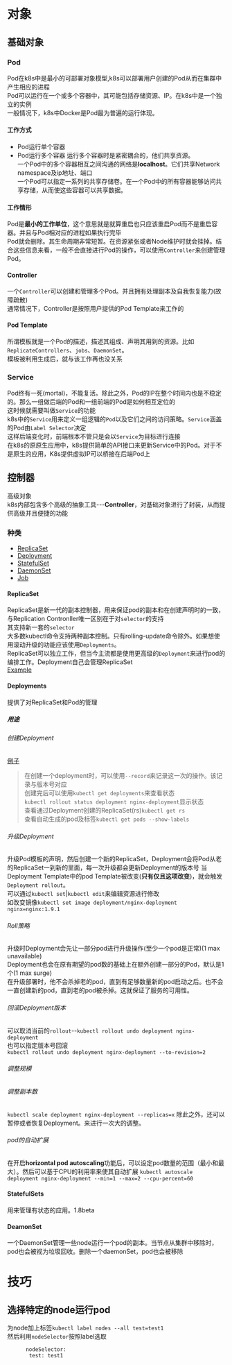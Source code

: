 # 对象
## 基础对象
### Pod
Pod在k8s中是最小的可部署对象模型,k8s可以部署用户创建的Pod从而在集群中产生相应的进程  
Pod可以运行在一个或多个容器中，其可能包括存储资源、IP。在k8s中是一个独立的实例  
一般情况下，k8s中Docker是Pod最为普遍的运行体现。  

#### 工作方式
- Pod运行单个容器
- Pod运行多个容器
运行多个容器时是紧密耦合的，他们共享资源。  
一个Pod中的多个容器相互之间沟通的网络是**localhost**。它们共享Network namespace及ip地址、端口  
一个Pod可以指定一系列的共享存储卷。在一个Pod中的所有容器能够访问共享存储，从而使这些容器可以共享数据。  

#### 工作情形
Pod是**最小的工作单位**，这个意思就是就算重启也只应该重启Pod而不是重启容器。并且与Pod相对应的进程如果执行完毕  
Pod就会删除。其生命周期非常短暂。在资源紧张或者Node维护时就会挂掉。结合这些信息来看，一般不会直接进行Pod的操作，可以使用`Controller`来创建管理Pod。

#### Controller
一个`Controller`可以创建和管理多个Pod。并且拥有处理副本及自我恢复能力(故障疏散)  
通常情况下，Controller是按照用户提供的Pod Template来工作的

#### Pod Template
所谓模板就是一个Pod的描述，描述其组成、声明其用到的资源。比如`ReplicateControllers`、`jobs`、`DaemonSet`。  
模板被利用生成后，就与该工作再也没关系

### Service
Pod终有一死(mortal)，不能复活。除此之外，Pod的IP在整个时间内也是不稳定的。那么一组做后端的Pod和一组前端的Pod是如何相互定位的  
这时候就需要叫做`Service`的功能  
k8s中的`Service`用来定义一组逻辑的`Pod`以及它们之间的访问策略。`Service`涵盖的Pod由`Label Selector`决定  
这样后端变化时，前端根本不管只是会以`Service`为目标进行连接  
在k8s的原原生应用中，k8s提供简单的API接口来更新Service中的Pod。对于不是原生的应用，K8s提供虚拟IP可以桥接在后端Pod上  

## 控制器
高级对象  
k8s内部包含多个高级的抽象工具---**Controller**，对基础对象进行了封装，从而提供高级并且便捷的功能  
### 种类
- [ReplicaSet](####ReplicaSet)
- [Deployment](####Deployments)
- [StatefulSet](####StatefulSet)
- [DaemonSet](####DaemonSet)
- [Job](###Job)

#### ReplicaSet
ReplicaSet是新一代的副本控制器，用来保证pod的副本和在创建声明时的一致，与Replication Contronller唯一区别在于对`selector`的支持  
其支持新一套的`selector`  
大多数kubectl命令支持两种副本控制。只有rolling-update命令除外。如果想使用滚动升级的功能应该使用`Deployments`。  
ReplicaSet可以独立工作，但当今主流都是使用更高级的`Deployment`来进行pod的编排工作。Deployment自己会管理ReplicaSet  
[Example](https://raw.githubusercontent.com/kubernetes/kubernetes.github.io/master/docs/concepts/workloads/controllers/frontend.yaml)

#### Deployments
提供了对ReplicaSet和Pod的管理  
##### 用途
###### 创建Deployment
[例子](https://raw.githubusercontent.com/kubernetes/kubernetes.github.io/master/docs/concepts/workloads/controllers/nginx-deployment.yaml)
> 在创建一个deployment时，可以使用`--record`来记录这一次的操作。该记录与版本号对应  
创建完后可以使用`kubectl get deployments`来查看状态  
`kubectl rollout status deployment nginx-deployment`显示状态  
查看通过Deployment创建的ReplicaSet(rs)`kubectl get rs`  
查看自动生成的pod及标签`kubectl get pods --show-labels`
###### 升级Deployment
升级Pod模板的声明，然后创建一个新的ReplicaSet，Deployment会将Pod从老的ReplicaSet一到新的里面，每一次升级都会更新Deployment的版本号
当Deployment Template中的pod Template被改变(**只有仅且这项改变**)，就会触发`Deployment rollout`。  
可以通过`kubectl set`|`kubectl edit`来编辑资源进行修改  
如改变镜像`kubectl set image deployment/nginx-deployment nginx=nginx:1.9.1`  
###### Roll策略
升级时Deployment会先让一部分pod进行升级操作(至少一个pod是正常)(1 max unavailable)  
Deployment也会在原有期望的pod数的基础上在额外创建一部分的Pod，默认是1个(1 max surge)  
在升级部署时，他不会杀掉老的pod，直到有足够数量新的pod启动之后。也不会一直创建新的pod，直到老的pod被杀掉。这就保证了服务的可用性。  
###### 回滚Deployment版本
可以取消当前的`rollout`--`kubectl rollout undo deployment nginx-deployment`  
也可以指定版本号回滚  
`kubectl rollout undo deployment nginx-deployment --to-revision=2`  
###### 调整规模
###### 调整副本数
`kubectl scale deployment nginx-deployment --replicas=x`
除此之外，还可以暂停或者恢复Deployment。来进行一次大的调整。  
###### pod的自动扩展
在开启**horizontal pod autoscaling**功能后，可以设定pod数量的范围（最小和最大）。然后可以基于CPU的利用率来使其自动扩展
`kubectl autoscale deployment nginx-deployment --min=1 --max=2 --cpu-percent=60`  

#### StatefulSets
用来管理有状态的应用。1.8beta 

#### DeamonSet
一个DaemonSet管理一些node运行一个pod的副本。当节点从集群中移除时，pod也会被视为垃圾回收。删除一个daemonSet，pod也会被移除  

# 技巧
## 选择特定的node运行pod
为node加上标签`kubectl label nodes --all test=test1`  
然后利用`nodeSelector`按照label选取  
```
      nodeSelector:
       test: test1
```
